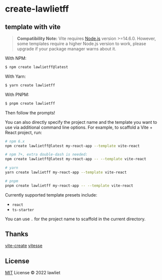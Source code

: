 # create-lawlietff

## template with vite

> **Compatibility Note:**
> Vite requires [Node.js](https://nodejs.org/en/) version >=14.6.0. However, some templates require a higher Node.js version to work, please upgrade if your package manager warns about it.

With NPM:

```bash
$ npm create lawlietff@latest
```

With Yarn:

```bash
$ yarn create lawlietff
```

With PNPM:

```bash
$ pnpm create lawlietff
```

Then follow the prompts!

You can also directly specify the project name and the template you want to use via additional command line options. For example, to scaffold a Vite + React project, run:

```bash
# npm 6.x
npm create lawlietff@latest my-react-app --template vite-react

# npm 7+, extra double-dash is needed:
npm create lawlietff@latest my-react-app -- --template vite-react

# yarn
yarn create lawlietff my-react-app --template vite-react

# pnpm
pnpm create lawlietff my-react-app -- --template vite-react
```

Currently supported template presets include:

- `react`
- `ts-starter`

You can use `.` for the project name to scaffold in the current directory.

## Thanks

[vite-create](https://github.com/vitejs/vite/tree/main/packages/create-vite) 
[vitesse](https://github.com/antfu/vitesse)

## License

[MIT](./LICENSE) License © 2022 lawliet

